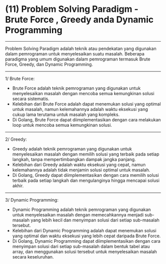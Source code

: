# (11) Problem Solving Paradigm - Brute Force , Greedy anda Dynamic Programming

****************

Problem Solving Paradigm adalah teknik atau pendekatan yang digunakan dalam pemrograman untuk menyelesaikan suatu masalah.
Beberapa paradigma yang umum digunakan dalam pemrograman termasuk Brute Force, Greedy, dan Dynamic Programming.

****************

1/ Brute Force:

- Brute Force adalah teknik pemrograman yang digunakan untuk menyelesaikan masalah dengan mencoba semua kemungkinan solusi secara sistematis.
- Kelebihan dari Brute Force adalah dapat menemukan solusi yang optimal untuk masalah, namun kelemahannya adalah waktu eksekusi yang cukup lama terutama untuk masalah yang kompleks.
- Di Golang, Brute Force dapat diimplementasikan dengan cara melakukan loop untuk mencoba semua kemungkinan solusi.

****************

2/ Greedy:

- Greedy adalah teknik pemrograman yang digunakan untuk menyelesaikan masalah dengan memilih solusi yang terbaik pada setiap langkah, tanpa mempertimbangkan dampak jangka panjang.
- Kelebihan dari Greedy adalah waktu eksekusi yang cepat, namun kelemahannya adalah tidak menjamin solusi optimal untuk masalah.
- Di Golang, Greedy dapat diimplementasikan dengan cara memilih solusi terbaik pada setiap langkah dan mengulanginya hingga mencapai solusi akhir.

****************

3/ Dynamic Programming:

- Dynamic Programming adalah teknik pemrograman yang digunakan untuk menyelesaikan masalah dengan memecahkannya menjadi sub-masalah yang lebih kecil dan menyimpan solusi dari setiap sub-masalah tersebut.
- Kelebihan dari Dynamic Programming adalah dapat menemukan solusi yang optimal dan waktu eksekusi yang lebih cepat daripada Brute Force.
- Di Golang, Dynamic Programming dapat diimplementasikan dengan cara menyimpan solusi dari setiap sub-masalah dalam bentuk tabel atau array, dan menggunakan solusi tersebut untuk menyelesaikan masalah secara keseluruhan.